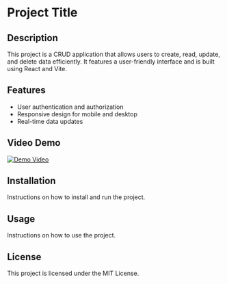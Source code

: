 # Project Title

## Description
This project is a CRUD application that allows users to create, read, update, and delete data efficiently. It features a user-friendly interface and is built using React and Vite.


## Features
- User authentication and authorization
- Responsive design for mobile and desktop
- Real-time data updates


## Video Demo
[![Demo Video](https://drive.google.com/file/d/1gikUI6wdJ34qm8LmDfoFtyL4KbfSkBTh/view?usp=sharing)](https://drive.google.com/file/d/1gikUI6wdJ34qm8LmDfoFtyL4KbfSkBTh/view?usp=sharing)


## Installation
Instructions on how to install and run the project.

## Usage
Instructions on how to use the project.

## License
This project is licensed under the MIT License.
